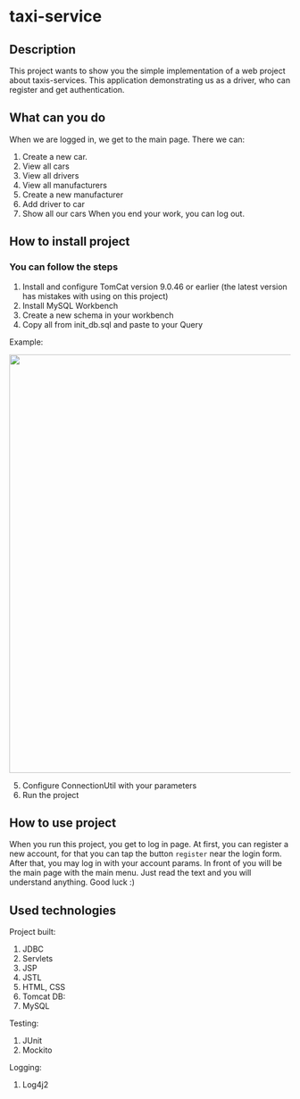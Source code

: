 # taxi-service
## Description
This project wants to show you the simple implementation of a web project about taxis-services. This application demonstrating us as a driver, who can register and get authentication. 
## What can you do
When we are logged in, we get to the main page. There we can: 
1. Create a new car.
2. View all cars
3. View all drivers
4. View all manufacturers
5. Create a new manufacturer
6. Add driver to car
7. Show all our cars
When you end your work, you can log out.
## How to install project
### You can follow the steps
1. Install and configure TomCat version 9.0.46 or earlier (the latest version has mistakes with using on this project)
2. Install MySQL Workbench
3. Create a new schema in your workbench
4. Copy all from init_db.sql and paste to your Query

Example:

<img src="http://joxi.net/Dr8Y1B8TMGaazm.jpg" width="750">

5. Configure ConnectionUtil with your parameters
6. Run the project
## How to use project
When you run this project, you get to log in page.
At first, you can register a new account, for that you can tap the button ``` register ``` near the login form. After that, you may log in with your account params. In front of you will be the main page with the main menu. Just read the text and you will understand anything.
Good luck :)
## Used technologies
Project built:
1. JDBC
2. Servlets
3. JSP
4. JSTL
5. HTML, CSS
6. Tomcat
DB:
1. MySQL

Testing:
1. JUnit
2. Mockito

Logging:

1. Log4j2
